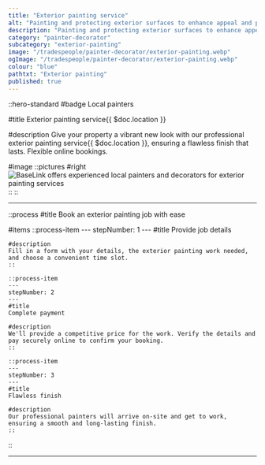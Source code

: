 ```yaml
---
title: "Exterior painting service"
alt: "Painting and protecting exterior surfaces to enhance appeal and prevent weather damage"
description: "Painting and protecting exterior surfaces to enhance appeal and prevent weather damage"
category: "painter-decorator"
subcategory: "exterior-painting"
image: "/tradespeople/painter-decorator/exterior-painting.webp"
ogImage: "/tradespeople/painter-decorator/exterior-painting.webp"
colour: "blue"
pathtxt: "Exterior painting"
published: true
---
```


::hero-standard
#badge
Local painters

#title
Exterior painting service{{ $doc.location }}

#description
Give your property a vibrant new look with our professional exterior painting service{{ $doc.location }}, ensuring a flawless finish that lasts. Flexible online bookings.

#image
    ::pictures
    #right
    ![BaseLink offers experienced local painters and decorators for exterior painting services](/tradespeople/painter-decorator/exterior-painting.webp)
    ::
::

---

::process
#title
Book an exterior painting job with ease

#items
    ::process-item
    ---
    stepNumber: 1
    ---
    #title
    Provide job details

    #description
    Fill in a form with your details, the exterior painting work needed, and choose a convenient time slot.
    ::
    
    ::process-item
    ---
    stepNumber: 2
    ---
    #title
    Complete payment

    #description
    We'll provide a competitive price for the work. Verify the details and pay securely online to confirm your booking.
    ::

    ::process-item
    ---
    stepNumber: 3
    ---
    #title
    Flawless finish

    #description
    Our professional painters will arrive on-site and get to work, ensuring a smooth and long-lasting finish.
    ::
::

---